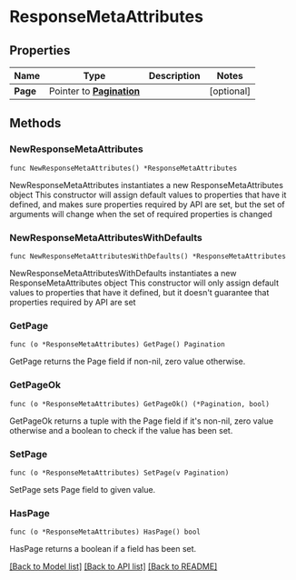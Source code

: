 # ResponseMetaAttributes

## Properties

Name | Type | Description | Notes
------------ | ------------- | ------------- | -------------
**Page** | Pointer to [**Pagination**](Pagination.md) |  | [optional] 

## Methods

### NewResponseMetaAttributes

`func NewResponseMetaAttributes() *ResponseMetaAttributes`

NewResponseMetaAttributes instantiates a new ResponseMetaAttributes object
This constructor will assign default values to properties that have it defined,
and makes sure properties required by API are set, but the set of arguments
will change when the set of required properties is changed

### NewResponseMetaAttributesWithDefaults

`func NewResponseMetaAttributesWithDefaults() *ResponseMetaAttributes`

NewResponseMetaAttributesWithDefaults instantiates a new ResponseMetaAttributes object
This constructor will only assign default values to properties that have it defined,
but it doesn't guarantee that properties required by API are set

### GetPage

`func (o *ResponseMetaAttributes) GetPage() Pagination`

GetPage returns the Page field if non-nil, zero value otherwise.

### GetPageOk

`func (o *ResponseMetaAttributes) GetPageOk() (*Pagination, bool)`

GetPageOk returns a tuple with the Page field if it's non-nil, zero value otherwise
and a boolean to check if the value has been set.

### SetPage

`func (o *ResponseMetaAttributes) SetPage(v Pagination)`

SetPage sets Page field to given value.

### HasPage

`func (o *ResponseMetaAttributes) HasPage() bool`

HasPage returns a boolean if a field has been set.


[[Back to Model list]](../README.md#documentation-for-models) [[Back to API list]](../README.md#documentation-for-api-endpoints) [[Back to README]](../README.md)


